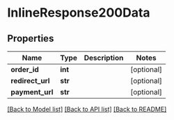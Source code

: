 # InlineResponse200Data

## Properties
Name | Type | Description | Notes
------------ | ------------- | ------------- | -------------
**order_id** | **int** |  | [optional] 
**redirect_url** | **str** |  | [optional] 
**payment_url** | **str** |  | [optional] 

[[Back to Model list]](../README.md#documentation-for-models) [[Back to API list]](../README.md#documentation-for-api-endpoints) [[Back to README]](../README.md)

